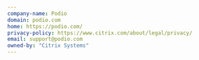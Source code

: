 ```yaml
---
company-name: Podio
domain: podio.com
home: https://podio.com/
privacy-policy: https://www.citrix.com/about/legal/privacy/
email: support@podio.com
owned-by: "Citrix Systems"
---
```




